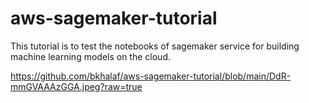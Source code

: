 # aws-sagemaker-tutorial
This tutorial is to test the notebooks of sagemaker service for building machine learning models on the cloud.

https://github.com/bkhalaf/aws-sagemaker-tutorial/blob/main/DdR-mmGVAAAzGGA.jpeg?raw=true
